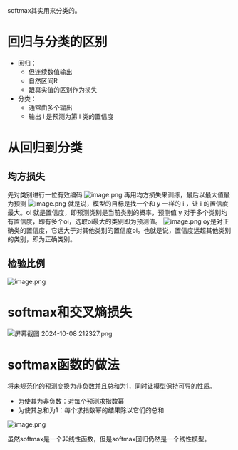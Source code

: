 softmax其实用来分类的。

# 回归与分类的区别
* 回归：
	* 但连续数值输出
	* 自然区间R
	* 跟真实值的区别作为损失
* 分类：
	* 通常由多个输出
	* 输出 i 是预测为第 i 类的置信度

# 从回归到分类
## 均方损失
先对类别进行一位有效编码
![image.png](https://youki-1330066034.cos.ap-guangzhou.myqcloud.com/machine-learning/202410082056733.png)
再用均方损失来训练，最后以最大值最为预测
![image.png](https://youki-1330066034.cos.ap-guangzhou.myqcloud.com/machine-learning/202410082100194.png)
就是说，模型的目标是找一个和 y 一样的 i ，让 i 的置信度最大。oi 就是置信度，即预测类别是当前类别的概率，预测值 y 对于多个类别均有置信度，即有多个oi，选取oi最大的类别即为预测值。
![image.png](https://youki-1330066034.cos.ap-guangzhou.myqcloud.com/machine-learning/202410082106105.png)
oy是对正确类的置信度，它远大于对其他类别的置信度oi。也就是说，置信度远超其他类别的类别，即为正确类别。
## 检验比例
![image.png](https://youki-1330066034.cos.ap-guangzhou.myqcloud.com/machine-learning/202410082123479.png)

# softmax和交叉熵损失
![屏幕截图 2024-10-08 212327.png](https://youki-1330066034.cos.ap-guangzhou.myqcloud.com/machine-learning/202410082126003.png)

# softmax函数的做法
将未规范化的预测变换为非负数并且总和为1，同时让模型保持可导的性质。
* 为使其为非负数：对每个预测求指数幂
* 为使其总和为1：每个求指数幂的结果除以它们的总和

![image.png](https://youki-1330066034.cos.ap-guangzhou.myqcloud.com/machine-learning/202410222029052.png)

虽然softmax是一个非线性函数，但是softmax回归仍然是一个线性模型。

